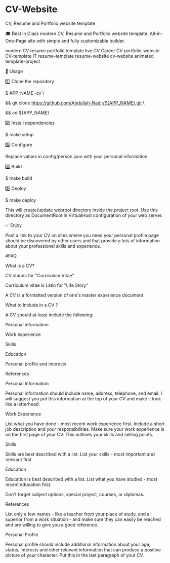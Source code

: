 # CV-Website
CV, Resume and Portfolio website template


🎓 Best in Class modern CV, Resume and Portfolio website template. All-in-One-Page site with simple and fully customizable builder.

modern CV resume portfolio template live CV Career CV portfolio-website CV-template IT resume-template resume-website cv-website animated template-project


🏃 Usage


1️⃣   Clone the repository


$ APP_NAME=cv \


&& git clone https://github.com/Abdullah-Nadir/${APP_NAME}.git \


&& cd ${APP_NAME}


2️⃣  Install dependencies


$ make setup


3️⃣   Configure


Replace values in config/person.json with your personal information


4️⃣  Build


$ make build


5️⃣   Deploy


$ make deploy


This will create/update webroot directory inside the project root. Use this directory as DocumentRoot in VirtualHost configuration of your web server.

✅   Enjoy


Post a link to your CV on sites where you need your personal profile page should be discovered by other users and that provide a lots of information about your professional skills and experience.

#FAQ


What is a CV?


CV stands for "Curriculum Vitae"


Curriculum vitae is Latin for "Life Story"


A CV is a formatted version of one's master experience document


What to Include in a CV ?


A CV should at least include the following:

Personal information


Work experience


Skills


Education


Personal profile and interests


References


Personal Information


Personal information should include name, address, telephone, and email. I will suggest you put this information at the top of your CV and make it look like a letterhead.


Work Experience


List what you have done - most recent work experience first. Include a short job description and your responsibilities. Make sure your work experience is on the first page of your CV. This outlines your skills and selling points.


Skills


Skills are best described with a list. List your skills - most important and relevant first.


Education


Education is best described with a list. List what you have studied - most recent education first.


Don't forget subject options, special project, courses, or diplomas.


References


List only a few names - like a teacher from your place of study, and a superior from a work situation - and make sure they can easily be reached and are willing to give you a good reference.


Personal Profile


Personal profile should include additional information about your age, status, interests and other relevant information that can produce a positive picture of your character. Put this in the last paragraph of your CV.

